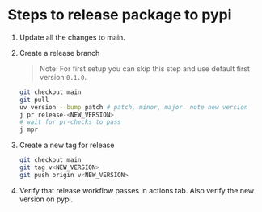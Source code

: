# Steps to release package to pypi

1. Update all the changes to main.
1. Create a release branch

    > Note: For first setup you can skip this step and use default first version `0.1.0`.

    ```bash
    git checkout main
    git pull
    uv version --bump patch # patch, minor, major. note new version
    j pr release-<NEW_VERSION>
    # wait for pr-checks to pass
    j mpr
    ```

1. Create a new tag for release

    ```bash
    git checkout main
    git tag v<NEW_VERSION>
    git push origin v<NEW_VERSION>
    ```

1. Verify that release workflow passes in actions tab. Also verify the new version on pypi.

